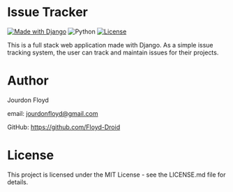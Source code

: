 # Issue Tracker
[![Made with Django](https://img.shields.io/badge/made%20with-Django-orange)](https://pypi.org/project/Django)
![Python](https://img.shields.io/badge/python-3.8-blue.svg)
[![License](https://img.shields.io/badge/license-MIT-blue)](./LICENSE.md)

This is a full stack web application made with Django. As a simple issue tracking system, 
the user can track and maintain issues for their projects.


# Author

Jourdon Floyd

email: jourdonfloyd@gmail.com

GitHub: https://github.com/Floyd-Droid

# License

This project is licensed under the MIT License - see the LICENSE.md file for details.